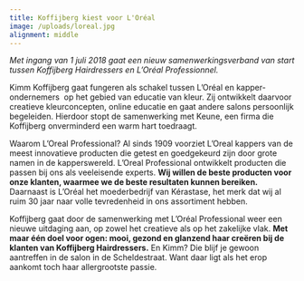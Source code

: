 ```yaml
---
title: Koffijberg kiest voor L'Oréal
image: /uploads/loreal.jpg
alignment: middle
---
```


*Met ingang van 1 juli 2018 gaat een nieuw samenwerkingsverband van start tussen Koffijberg Hairdressers en L’Oréal Professionnel.*

Kimm Koffijberg gaat fungeren als schakel tussen L’Oréal en kapper- ondernemers  op het gebied van educatie van kleur. Zij ontwikkelt daarvoor creatieve kleurconcepten, online educatie en gaat andere salons persoonlijk begeleiden. Hierdoor stopt de samenwerking met Keune, een firma die Koffijberg onverminderd een warm hart toedraagt.

Waarom L’Oreal Professional? Al sinds 1909 voorziet L’Oreal kappers van de meest innovatieve producten die getest en goedgekeurd zijn door grote namen in de kapperswereld. L’Oreal Professional ontwikkelt producten die passen bij ons als veeleisende experts. **Wij willen de beste producten voor onze klanten, waarmee we de beste resultaten kunnen bereiken.** Daarnaast is L’Oréal het moederbedrijf van Kérastase, het merk dat wij al ruim 30 jaar naar volle tevredenheid in ons assortiment hebben.

Koffijberg gaat door de samenwerking met L’Oréal Professional weer een nieuwe uitdaging aan, op zowel het creatieve als op het zakelijke vlak. **Met maar één doel voor ogen: mooi, gezond en glanzend haar creëren bij de klanten van Koffijberg Hairdressers.** En Kimm? Die blijf je gewoon aantreffen in de salon in de Scheldestraat. Want daar ligt als het erop aankomt toch haar allergrootste passie.